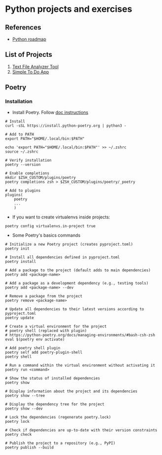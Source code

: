 # Python projects and exercises

## References

- [Python roadmap](https://github.com/iBrokeTheCode/python-projects)

## List of Projects

1. [Text File Analyzer Tool](./projects/text_analyzer/README.md)
2. [Simple To Do App](./projects/simple_todo/README.md)

## Poetry

### Installation

- Install Poetry. Follow [doc instructions](https://python-poetry.org/docs/#installing-with-the-official-installer)

```shell
# Install
curl -sSL https://install.python-poetry.org | python3 -

# Add to PATH
export PATH="$HOME/.local/bin:$PATH"

echo 'export PATH="$HOME/.local/bin:$PATH"' >> ~/.zshrc
source ~/.zshrc

# Verify installation
poetry --version

# Enable completions
mkdir $ZSH_CUSTOM/plugins/poetry
poetry completions zsh > $ZSH_CUSTOM/plugins/poetry/_poetry

# Add to plugins
plugins(
	poetry
	...
	)
```

- If you want to create virtualenvs inside projects:

```shell
poetry config virtualenvs.in-project true
```

- Some Poetry's basics commands

```shell
# Initialize a new Poetry project (creates pyproject.toml)
poetry init

# Install all dependencies defined in pyproject.toml
poetry install

# Add a package to the project (default adds to main dependencies)
poetry add <package-name>

# Add a package as a development dependency (e.g., testing tools)
poetry add <package-name> --dev

# Remove a package from the project
poetry remove <package-name>

# Update all dependencies to their latest versions according to pyproject.toml
poetry update

# Create a virtual environment for the project
# poetry shell (replaced with plugin)
# https://python-poetry.org/docs/managing-environments/#bash-csh-zsh
eval $(poetry env activate)

# Add poetry shell plugin
poetry self add poetry-plugin-shell
poetry shell

# Run a command within the virtual environment without activating it
poetry run <command>

# Show the status of installed dependencies
poetry show

# Display information about the project and its dependencies
poetry show --tree

# Display the dependency tree for the project
poetry show --dev

# Lock the dependencies (regenerate poetry.lock)
poetry lock

# Check if dependencies are up-to-date with their version constraints
poetry check

# Publish the project to a repository (e.g., PyPI)
poetry publish --build
```
